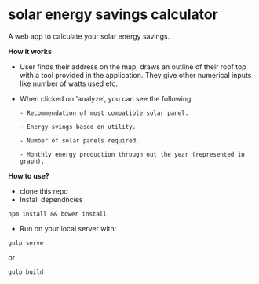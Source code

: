 # solar energy savings calculator
A web app to calculate your solar energy savings.

**How it works**

- User finds their address on the map, draws an outline of their roof top with a tool provided in the application. They give other numerical inputs like number of watts used etc.
- When clicked on 'analyze', you can see the following:

      - Recommendation of most compatible solar panel.
      
      - Energy svings based on utility.
      
      - Number of solar panels required.
      
      - Monthly energy production through out the year (represented in graph).

**How to use?**

- clone this repo
- Install dependncies

`npm install && bower install`

- Run on your local server with:

`gulp serve`

or

`gulp build`
